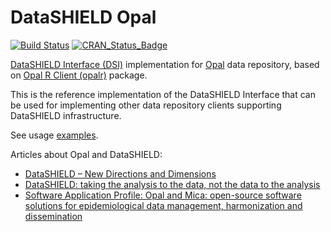 # DataSHIELD Opal

[![Build Status](https://travis-ci.org/datashield/DSOpal.svg?branch=master)](https://travis-ci.org/datashield/DSOpal)
[![CRAN_Status_Badge](http://www.r-pkg.org/badges/version/DSOpal)](https://cran.r-project.org/package=DSOpal)

[DataSHIELD Interface (DSI)](https://github.com/datashield/DSI/) implementation for 
[Opal](https://www.obiba.org/pages/products/opal/) data repository, based on 
[Opal R Client (opalr)](https://github.com/obiba/opalr) package.

This is the reference implementation of the DataSHIELD Interface that can be used for implementing other data 
repository clients supporting DataSHIELD infrastructure.

See usage [examples](https://github.com/datashield/DSOpal/tree/master/inst/examples).

Articles about Opal and DataSHIELD:
* [DataSHIELD – New Directions and Dimensions](http://doi.org/10.5334/dsj-2017-021)
* [DataSHIELD: taking the analysis to the data, not the data to the analysis](https://doi.org/10.1093/ije/dyu188)
* [Software Application Profile: Opal and Mica: open-source software solutions for epidemiological data management, harmonization and dissemination](https://doi.org/10.1093/ije/dyx180)
